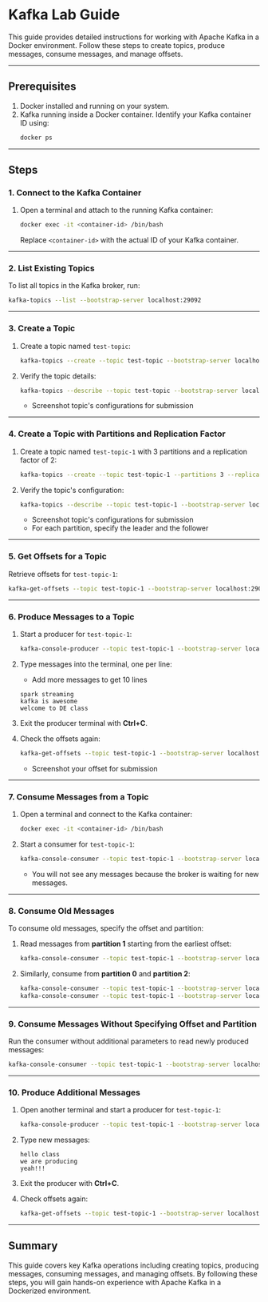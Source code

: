 
# Kafka Lab Guide

This guide provides detailed instructions for working with Apache Kafka in a Docker environment. Follow these steps to create topics, produce messages, consume messages, and manage offsets.

---

## Prerequisites

1. Docker installed and running on your system.
2. Kafka running inside a Docker container. Identify your Kafka container ID using:
   ```bash
   docker ps
   ```

---

## Steps

### 1. Connect to the Kafka Container
1. Open a terminal and attach to the running Kafka container:
   ```bash
   docker exec -it <container-id> /bin/bash
   ```
   Replace `<container-id>` with the actual ID of your Kafka container.

---

### 2. List Existing Topics
To list all topics in the Kafka broker, run:
```bash
kafka-topics --list --bootstrap-server localhost:29092
```

---

### 3. Create a Topic
1. Create a topic named `test-topic`:
   ```bash
   kafka-topics --create --topic test-topic --bootstrap-server localhost:29092
   ```

2. Verify the topic details:
   ```bash
   kafka-topics --describe --topic test-topic --bootstrap-server localhost:29092
   ```
   - Screenshot topic's configurations for submission
---

### 4. Create a Topic with Partitions and Replication Factor
1. Create a topic named `test-topic-1` with 3 partitions and a replication factor of 2:
   ```bash
   kafka-topics --create --topic test-topic-1 --partitions 3 --replication-factor 2 --bootstrap-server localhost:29092
   ```

2. Verify the topic's configuration:
   ```bash
   kafka-topics --describe --topic test-topic-1 --bootstrap-server localhost:29092
   ```
   - Screenshot topic's configurations for submission
   - For each partition, specify the leader and the follower
---

### 5. Get Offsets for a Topic
Retrieve offsets for `test-topic-1`:
```bash
kafka-get-offsets --topic test-topic-1 --bootstrap-server localhost:29092
```
  
---

### 6. Produce Messages to a Topic
1. Start a producer for `test-topic-1`:
   ```bash
   kafka-console-producer --topic test-topic-1 --bootstrap-server localhost:29092
   ```

2. Type messages into the terminal, one per line:
   - Add more messages to get 10 lines
   ```
   spark streaming
   kafka is awesome
   welcome to DE class
   ```

3. Exit the producer terminal with **Ctrl+C**.

4. Check the offsets again:
   ```bash
   kafka-get-offsets --topic test-topic-1 --bootstrap-server localhost:29092
   ```
   - Screenshot your offset for submission
---

### 7. Consume Messages from a Topic
1. Open a terminal and connect to the Kafka container:
   ```bash
   docker exec -it <container-id> /bin/bash
   ```

2. Start a consumer for `test-topic-1`:
   ```bash
   kafka-console-consumer --topic test-topic-1 --bootstrap-server localhost:29092
   ```

   - You will not see any messages because the broker is waiting for new messages.

---

### 8. Consume Old Messages
To consume old messages, specify the offset and partition:

1. Read messages from **partition 1** starting from the earliest offset:
   ```bash
   kafka-console-consumer --topic test-topic-1 --bootstrap-server localhost:29092 --partition 1 --offset earliest
   ```

2. Similarly, consume from **partition 0** and **partition 2**:
   ```bash
   kafka-console-consumer --topic test-topic-1 --bootstrap-server localhost:29092 --partition 0 --offset earliest
   kafka-console-consumer --topic test-topic-1 --bootstrap-server localhost:29092 --partition 2 --offset earliest
   ```

---

### 9. Consume Messages Without Specifying Offset and Partition
Run the consumer without additional parameters to read newly produced messages:
```bash
kafka-console-consumer --topic test-topic-1 --bootstrap-server localhost:29092
```

---

### 10. Produce Additional Messages
1. Open another terminal and start a producer for `test-topic-1`:
   ```bash
   kafka-console-producer --topic test-topic-1 --bootstrap-server localhost:29092
   ```

2. Type new messages:
   ```
   hello class
   we are producing
   yeah!!!
   ```

3. Exit the producer with **Ctrl+C**.

4. Check offsets again:
   ```bash
   kafka-get-offsets --topic test-topic-1 --bootstrap-server localhost:29092 --partition 1 --offset earliest
   ```

---

## Summary

This guide covers key Kafka operations including creating topics, producing messages, consuming messages, and managing offsets. By following these steps, you will gain hands-on experience with Apache Kafka in a Dockerized environment.
